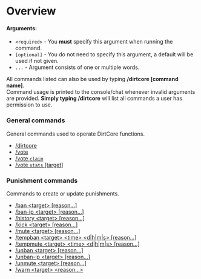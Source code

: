 # Overview

#### Arguments:

* `<required>` - You **must** specify this argument when running the command.
* `[optional]` - You do not need to specify this argument, a default will be used if not given.
* `...` - Argument consists of one or multiple words.

All commands listed can also be used by typing **/dirtcore [command name]**.  
Command usage is printed to the console/chat whenever invalid arguments are provided. **Simply typing /dirtcore** will
list all commands a user has permission to use.

### General commands

General commands used to operate DirtCore functions.

* [/dirtcore](General-Commands#dirtcore)
* [/vote](General-Commands#vote)
* [/vote `claim`](General-Commands#vote-claim)
* [/vote `stats` [target]](General-Commands#vote-stats-target)

### Punishment commands

Commands to create or update punishments.

* [/ban \<target\> [reason...]](Punishment-Commands#ban-target-reason)
* [/ban-ip \<target\> [reason...]](Punishment-Commands#ban-ip-target-reason)
* [/history \<target\> [reason...]](Punishment-Commands#history-target-page)
* [/kick \<target\> [reason...]](Punishment-Commands#kick-target-reason)
* [/mute \<target\> [reason...]](Punishment-Commands#mute-target-reason)
* [/tempban \<target\> \<time\> \<d|h|m|s\> [reason...]](Punishment-Commands#tempban-target-time-dhms-reason)
* [/tempmute \<target\> \<time\> \<d|h|m|s\> [reason...]](Punishment-Commands#tempmute-target-time-dhms-reason)
* [/unban \<target\> [reason...]](Punishment-Commands#unban-target-reason)
* [/unban-ip \<target\> [reason...]](Punishment-Commands#unban-ip-target-reason)
* [/unmute \<target\> [reason...]](Punishment-Commands#unmute-target-reason)
* [/warn \<target\> \<reason...\>](Punishment-Commands#warn-target-reason)
